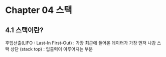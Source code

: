 # Chapter 04 스택

## 4.1 스택이란?

후입선출(LIFO : Last-In First-Out) : 가장 최근에 들어온 데이터가 가장 먼저 나감
스택 상단 (stack top) : 입출력이 이루어지는 부분

